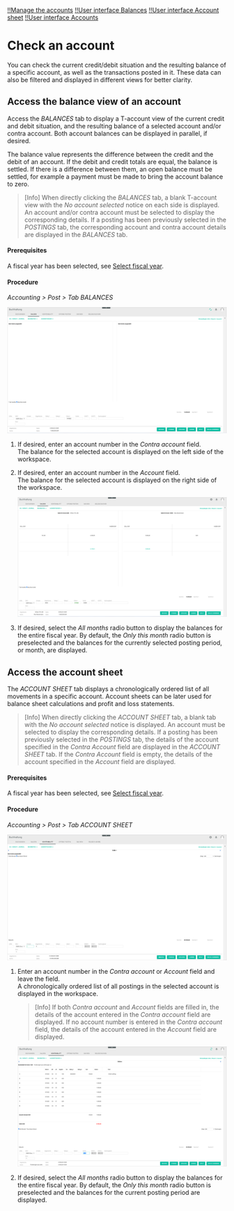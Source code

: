 [!!Manage the accounts](../Integration/03_ManageAccounts.md)
[!!User interface Balances](../UserInterface/01b_Balances.md)
[!!User interface Account sheet](../UserInterface/01c_AccountSheet.md)
[!!User interface Accounts](../UserInterface/02b_Accounts.md)

# Check an account

You can check the current credit/debit situation and the resulting balance of a specific account, as well as the transactions posted in it. These data can also be filtered and displayed in different views for better clarity.



## Access the balance view of an account

Access the *BALANCES* tab to display a T-account view of the current credit and debit situation, and the resulting balance of a selected account and/or contra account. Both account balances can be displayed in parallel, if desired.

The balance value represents the difference between the credit and the debit of an account. If the debit and credit totals are equal, the balance is settled. If there is a difference between them, an open balance must be settled, for example a payment must be made to bring the account balance to zero.

> [Info] When directly clicking the *BALANCES* tab, a blank T-account view with the *No account selected* notice on each side is displayed. An account and/or contra account must be selected to display the corresponding details. If a posting has been previously selected in the *POSTINGS* tab, the corresponding account and contra account details are displayed in the *BALANCES* tab.

#### Prerequisites

A fiscal year has been selected, see [Select fiscal year](./01_SelectFiscalYear.md).

#### Procedure

*Accounting > Post > Tab BALANCES*

![Balances - no account selected](../../Assets/Screenshots/RetailSuiteAccounting/Book/Balances/BalancesNoAccount.png "[Balances - no account selected]")

1. If desired, enter an account number in the *Contra account* field.  
    The balance for the selected account is displayed on the left side of the workspace.

2. If desired, enter an account number in the *Account* field.  
    The balance for the selected account is displayed on the right side of the workspace.

    ![Balances](../../Assets/Screenshots/RetailSuiteAccounting/Book/Balances/Balances.png "[Balances]")

3. If desired, select the *All months* radio button to display the balances for the entire fiscal year. By default, the *Only this month* radio button is preselected and the balances for the currently selected posting period, or month, are displayed.



## Access the account sheet

The *ACCOUNT SHEET* tab displays a chronologically ordered list of all movements in a specific account. Account sheets can be later used for balance sheet calculations and profit and loss statements.

> [Info] When directly clicking the *ACCOUNT SHEET* tab, a blank tab with the *No account selected* notice is displayed. An account must be selected to display the corresponding details. If a posting has been previously selected in the *POSTINGS* tab, the details of the account specified in the *Contra Account* field are displayed in the *ACCOUNT SHEET* tab. If the *Contra Account* field is empty, the details of the account specified in the *Account* field are displayed.

#### Prerequisites

A fiscal year has been selected, see [Select fiscal year](./01_SelectFiscalYear.md).

#### Procedure

*Accounting > Post > Tab ACCOUNT SHEET*

![Account sheet - no account selected](../../Assets/Screenshots/RetailSuiteAccounting/Book/AccountSheet/AccountSheetNoAccount.png "[Account sheet - no account selected]")

1. Enter an account number in the *Contra account* or *Account* field and leave the field.  
    A chronologically ordered list of all postings in the selected account is displayed in the workspace.

    > [Info] If both *Contra account* and *Account* fields are filled in, the details of the account entered in the *Contra account* field are displayed. If no account number is entered in the *Contra account* field, the details of the account entered in the *Account* field are displayed.  

    ![Account sheet](../../Assets/Screenshots/RetailSuiteAccounting/Book/AccountSheet/AccountSheet.png "[Account sheet]")

2. If desired, select the *All months* radio button to display the balances for the entire fiscal year. By default, the *Only this month* radio button is preselected and the balances for the current posting period are displayed.
